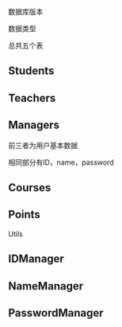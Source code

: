 数据库版本

数据类型



总共五个表

## Students

## Teachers

## Managers

前三者为用户基本数据

相同部分有ID，name，password

## Courses

## Points





Utils

## IDManager



## NameManager



## PasswordManager



